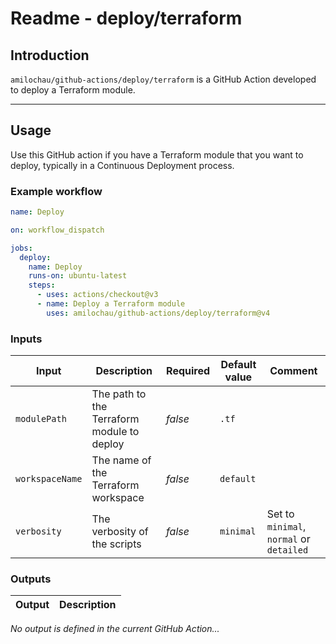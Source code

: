 # Readme - deploy/terraform

## Introduction

`amilochau/github-actions/deploy/terraform` is a GitHub Action developed to deploy a Terraform module.

---

## Usage

Use this GitHub action if you have a Terraform module that you want to deploy, typically in a Continuous Deployment process.

### Example workflow

```yaml
name: Deploy

on: workflow_dispatch

jobs:
  deploy:
    name: Deploy
    runs-on: ubuntu-latest
    steps:
      - uses: actions/checkout@v3
      - name: Deploy a Terraform module
        uses: amilochau/github-actions/deploy/terraform@v4
```

### Inputs

| Input | Description | Required | Default value | Comment |
| ----- | ----------- | -------- | ------------- | ------- |
| `modulePath` | The path to the Terraform module to deploy | *false* | `.tf` |
| `workspaceName` | The name of the Terraform workspace | *false* | `default` |
| `verbosity` | The verbosity of the scripts | *false* | `minimal` | Set to `minimal`, `normal` or `detailed` |

### Outputs

| Output | Description |
| ------ | ----------- |

*No output is defined in the current GitHub Action...*
